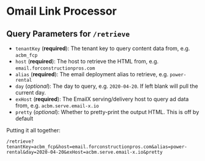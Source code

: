 # Omail Link Processor

## Query Parameters for `/retrieve`

- `tenantKey` (**required**): The tenant key to query content data from, e.g. `acbm_fcp`
- `host` (**required**): The host to retrieve the HTML from, e.g. `email.forconstructionpros.com`
- `alias` (**required**): The email deployment alias to retrieve, e.g. `power-rental`
- `day` (_optional_): The day to query, e.g. `2020-04-20`. If left blank will pull the current day.
- `exHost` (**required**): The EmailX serving/delivery host to query ad data from, e.g. `acbm.serve.email-x.io`
- `pretty` (_optional_): Whether to pretty-print the output HTML. This is off by default

Putting it all together:
```
/retrieve?tenantKey=acbm_fcp&host=email.forconstructionpros.com&alias=power-rental&day=2020-04-20&exHost=acbm.serve.email-x.io&pretty
```
